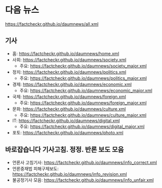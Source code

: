 # 다음 뉴스
https://factcheckr.github.io/daumnews/all.xml
## 기사
- 홈: https://factcheckr.github.io/daumnews/home.xml
- 사회: https://factcheckr.github.io/daumnews/society.xml
  - 주요: https://factcheckr.github.io/daumnews/society_major.xml
- 정치: https://factcheckr.github.io/daumnews/politics.xml
  - 주요: https://factcheckr.github.io/daumnews/politics_major.xml
- 경제: https://factcheckr.github.io/daumnews/economic.xml
  - 주요: https://factcheckr.github.io/daumnews/economic_major.xml
- 국제: https://factcheckr.github.io/daumnews/foreign.xml
  - 주요: https://factcheckr.github.io/daumnews/foreign_major.xml
- 문화: https://factcheckr.github.io/daumnews/culture.xml
  - 주요: https://factcheckr.github.io/daumnews/culture_major.xml
- IT: https://factcheckr.github.io/daumnews/digital.xml
  - 주요: https://factcheckr.github.io/daumnews/digital_major.xml
- 포토: https://factcheckr.github.io/daumnews/photo.xml

## 바로잡습니다 기사고침. 정정. 반론 보도 모음
- 언론사 고침기사: https://factcheckr.github.io/daumnews/info_correct.xml
- 언론중재법 피해구제보도: https://factcheckr.github.io/daumnews/info_revision.xml
- 불공정기사 모음: https://factcheckr.github.io/daumnews/info_unfair.xml
